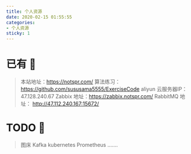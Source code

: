 ```yaml
---
title: 个人资源
date: 2020-02-15 01:55:55
categories: 
- 个人资源
sticky: 1
---
```


# 已有 :sunflower:
> 本站地址：https://notspr.com/
> 算法练习：https://github.com/sususama5555/ExerciseCode
> aliyun 云服务器IP：47.128.240.67
> Zabbix 地址：https://zabbix.notspr.com/
> RabbitMQ 地址： http://47.112.240.167:15672/

# TODO :memo:

> 图床
> Kafka
> kubernetes
> Prometheus
> .......